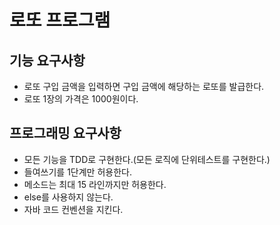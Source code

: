 # 로또 프로그램

## 기능 요구사항
 - 로또 구입 금액을 입력하면 구입 금액에 해당하는 로또를 발급한다.
 - 로또 1장의 가격은 1000원이다.
 
## 프로그래밍 요구사항
 - 모든 기능을 TDD로 구현한다.(모든 로직에 단위테스트를 구현한다.)
 - 들여쓰기를 1단계만 허용한다.
 - 메소드는 최대 15 라인까지만 허용한다.
 - else를 사용하지 않는다.
 - 자바 코드 컨벤션을 지킨다.
